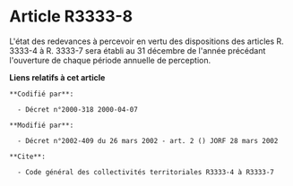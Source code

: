 # Article R3333-8

L'état des redevances à percevoir en vertu des dispositions des articles R. 3333-4 à R. 3333-7 sera établi au 31 décembre de
l'année précédant l'ouverture de chaque période annuelle de perception.

**Liens relatifs à cet article**

	**Codifié par**:

	  - Décret n°2000-318 2000-04-07

	**Modifié par**:

	  - Décret n°2002-409 du 26 mars 2002 - art. 2 () JORF 28 mars 2002

	**Cite**:

	  - Code général des collectivités territoriales R3333-4 à R3333-7
